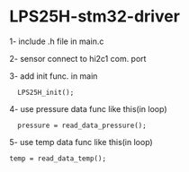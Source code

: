 # LPS25H-stm32-driver

1- include .h file in main.c

2- sensor connect to hi2c1 com. port

3- add init func. in main

      LPS25H_init();
    
4- use pressure data func like this(in loop)

      pressure = read_data_pressure();
      
      
5- use temp data func like this(in loop)

    temp = read_data_temp();
